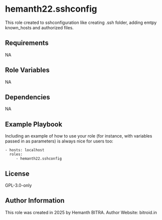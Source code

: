 hemanth22.sshconfig
=========

This role created to sshconfiguration like creating .ssh folder, adding emtpy known_hosts and authorized files.

Requirements
------------

NA

Role Variables
--------------

NA

Dependencies
------------

NA

Example Playbook
----------------

Including an example of how to use your role (for instance, with variables passed in as parameters) is always nice for users too:

    - hosts: localhost
      roles:
         - hemanth22.sshconfig

License
-------

GPL-3.0-only

Author Information
------------------

This role was created in 2025 by Hemanth BITRA. Author Website: bitroid.in